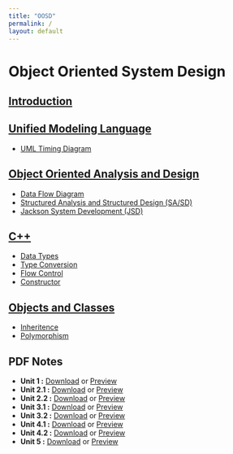 ```yaml
---
title: "OOSD"
permalink: /
layout: default
---
```


# Object Oriented System Design

## [Introduction](./Introduction/README.md)

## [Unified Modeling Language](./UML/README.md)

- [UML Timing Diagram](/UML/Timing%20Diagram/README.md)

## [Object Oriented Analysis and Design](./OOA/README.md)

- [Data Flow Diagram](/OOA/DFD/README.md)
- [Structured Analysis and Structured Design (SA/SD)](/OOA/SASD/README.md)
- [Jackson System Development (JSD)](/OOA/JSD/README.md)

## [C++](./C++/README.md)

- [Data Types](/C%2B%2B/Data%20Types/README.md)
- [Type Conversion](/C%2B%2B/Type%20Conversion/README.md)
- [Flow Control](/C%2B%2B/Flow%20Control/README.md)
- [Constructor](/C%2B%2B/Constructor/README.md)

## [Objects and Classes](./Objects&Classes/README.md)

- [Inheritence](./Objects&Classes/Inheritence/README.md)
- [Polymorphism](./Objects&Classes/Polymorphism/README.md)

## PDF Notes

- **Unit 1 :** <a href="/PDF/unit1.pdf" download>Download</a> or [Preview](/PDF/unit1.pdf)
- **Unit 2.1 :** <a href="/PDF/unit2.1.pdf" download>Download</a> or [Preview](/PDF/unit2.1.pdf)
- **Unit 2.2 :** <a href="/PDF/unit2.2.pdf" download>Download</a> or [Preview](/PDF/unit2.2.pdf)
- **Unit 3.1 :** <a href="/PDF/unit3.pdf" download>Download</a> or [Preview](/PDF/unit3.1.pdf)
- **Unit 3.2 :** <a href="/PDF/unit3.2.pdf" download>Download</a> or [Preview](/PDF/unit3.2.pdf)
- **Unit 4.1 :** <a href="/PDF/unit4.1.pdf" download>Download</a> or [Preview](/PDF/unit4.1.pdf)
- **Unit 4.2 :** <a href="/PDF/unit4.2.pdf" download>Download</a> or [Preview](/PDF/unit4.2.pdf)
- **Unit 5 :** <a href="/PDF/unit5.pdf" download>Download</a> or [Preview](/PDF/unit5.pdf)
